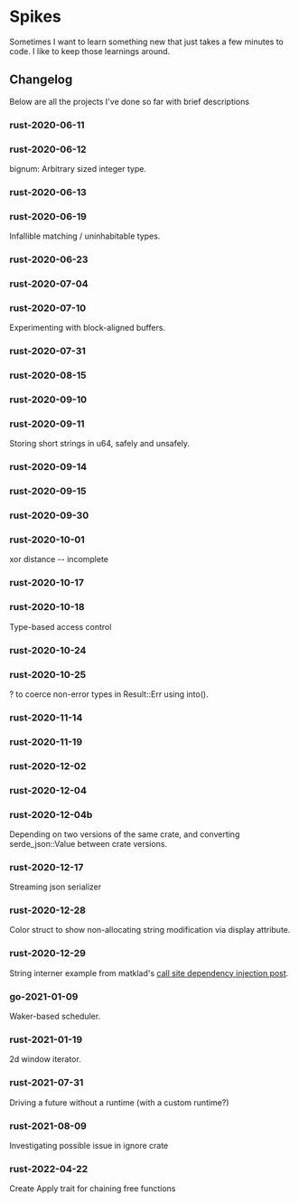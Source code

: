 # Spikes

Sometimes I want to learn something new that just takes a few minutes to code.
I like to keep those learnings around.

## Changelog

Below are all the projects I've done so far with brief descriptions

### rust-2020-06-11
### rust-2020-06-12

bignum: Arbitrary sized integer type.

### rust-2020-06-13
### rust-2020-06-19

Infallible matching / uninhabitable types.

### rust-2020-06-23
### rust-2020-07-04
### rust-2020-07-10

Experimenting with block-aligned buffers.

### rust-2020-07-31
### rust-2020-08-15
### rust-2020-09-10
### rust-2020-09-11

Storing short strings in u64, safely and unsafely.

### rust-2020-09-14
### rust-2020-09-15
### rust-2020-09-30
### rust-2020-10-01

xor distance -- incomplete

### rust-2020-10-17
### rust-2020-10-18

Type-based access control

### rust-2020-10-24
### rust-2020-10-25

? to coerce non-error types in Result::Err using into().

### rust-2020-11-14
### rust-2020-11-19
### rust-2020-12-02
### rust-2020-12-04
### rust-2020-12-04b

Depending on two versions of the same crate, and converting serde_json::Value between crate versions.

### rust-2020-12-17

Streaming json serializer

### rust-2020-12-28

Color struct to show non-allocating string modification via display attribute.

### rust-2020-12-29

String interner example from matklad's [call site dependency injection 
post](https://matklad.github.io/2020/12/28/csdi.html).

### go-2021-01-09

Waker-based scheduler.

### rust-2021-01-19

2d window iterator.

### rust-2021-07-31

Driving a future without a runtime (with a custom runtime?)

### rust-2021-08-09

Investigating possible issue in ignore crate

### rust-2022-04-22

Create Apply trait for chaining free functions

